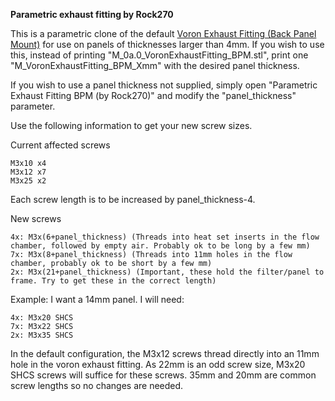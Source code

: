 **Parametric exhaust fitting by Rock270**

This is a parametric clone of the default [Voron Exhaust Fitting (Back Panel Mount)](/STLs/0_Mount/0a_BackPanelMount/StealthMax/M_0a.0_VoronExhaustFitting_BPM.stl) for use on panels of thicknesses larger than 4mm. If you wish to use this, instead of printing "M_0a.0_VoronExhaustFitting_BPM.stl", print one "M_VoronExhaustFitting_BPM_Xmm" with the desired panel thickness.

If you wish to use a panel thickness not supplied, simply open "Parametric Exhaust Fitting BPM (by Rock270)" and modify the "panel_thickness" parameter.

Use the following information to get your new screw sizes.

Current affected screws
```
M3x10 x4
M3x12 x7
M3x25 x2
```

Each screw length is to be increased by panel_thickness-4.

New screws
```
4x: M3x(6+panel_thickness) (Threads into heat set inserts in the flow chamber, followed by empty air. Probably ok to be long by a few mm)
7x: M3x(8+panel_thickness) (Threads into 11mm holes in the flow chamber, probably ok to be short by a few mm)
2x: M3x(21+panel_thickness) (Important, these hold the filter/panel to frame. Try to get these in the correct length)
```

Example:
I want a 14mm panel. I will need:
```
4x: M3x20 SHCS
7x: M3x22 SHCS
2x: M3x35 SHCS
```
In the default configuration, the M3x12 screws thread directly into an 11mm hole in the voron exhaust fitting. As 22mm is an odd screw size, M3x20 SHCS screws will suffice for these screws. 35mm and 20mm are common screw lengths so no changes are needed.
